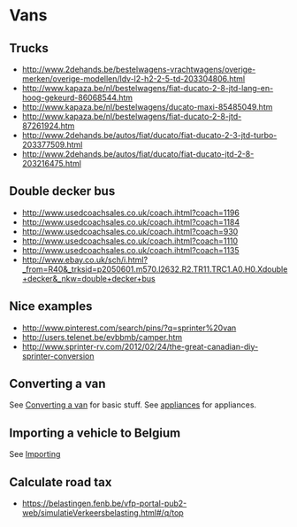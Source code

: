 # Vans

## Trucks

- http://www.2dehands.be/bestelwagens-vrachtwagens/overige-merken/overige-modellen/ldv-l2-h2-2-5-td-203304806.html
- http://www.kapaza.be/nl/bestelwagens/fiat-ducato-2-8-jtd-lang-en-hoog-gekeurd-86068544.htm
- http://www.kapaza.be/nl/bestelwagens/ducato-maxi-85485049.htm
- http://www.kapaza.be/nl/bestelwagens/fiat-ducato-2-8-jtd-87261924.htm
- http://www.2dehands.be/autos/fiat/ducato/fiat-ducato-2-3-jtd-turbo-203377509.html
- http://www.2dehands.be/autos/fiat/ducato/fiat-ducato-jtd-2-8-203216475.html


## Double decker bus

- http://www.usedcoachsales.co.uk/coach.ihtml?coach=1196
- http://www.usedcoachsales.co.uk/coach.ihtml?coach=1184
- http://www.usedcoachsales.co.uk/coach.ihtml?coach=930
- http://www.usedcoachsales.co.uk/coach.ihtml?coach=1110
- http://www.usedcoachsales.co.uk/coach.ihtml?coach=1135
- http://www.ebay.co.uk/sch/i.html?_from=R40&_trksid=p2050601.m570.l2632.R2.TR11.TRC1.A0.H0.Xdouble+decker&_nkw=double+decker+bus


## Nice examples

- http://www.pinterest.com/search/pins/?q=sprinter%20van
- http://users.telenet.be/evbbmb/camper.htm
- http://www.sprinter-rv.com/2012/02/24/the-great-canadian-diy-sprinter-conversion


## Converting a van

See [Converting a van](converting_van.md) for basic stuff.
See [appliances](appliances.md) for appliances.


## Importing a vehicle to Belgium

See [Importing](importing.md)


## Calculate road tax

- https://belastingen.fenb.be/vfp-portal-pub2-web/simulatieVerkeersbelasting.html#/q/top